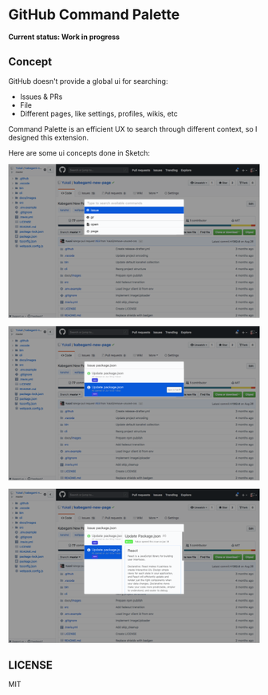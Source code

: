 # GitHub Command Palette

**Current status: Work in progress**

## Concept

GitHub doesn't provide a global ui for searching:

- Issues & PRs
- File
- Different pages, like settings, profiles, wikis, etc

Command Palette is an efficient UX to search through different context, so I designed this extension.

Here are some ui concepts done in Sketch:

![Switch search command](docs/images/search_command.png)

![Search issue](docs/images/search_issues.png)

![Preview search result](docs/images/preview_search_result.png)

## LICENSE

MIT
